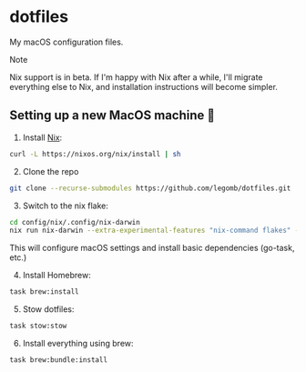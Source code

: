# dotfiles

My macOS configuration files.

> [!NOTE]  
> Nix support is in beta. If I'm happy with Nix after a while, I'll migrate everything else to Nix, and installation instructions will become simpler.

## Setting up a new MacOS machine 🚀

1. Install [Nix](https://nix.dev/install-nix):

  ```sh
  curl -L https://nixos.org/nix/install | sh
  ```

2. Clone the repo

  ```sh
  git clone --recurse-submodules https://github.com/legomb/dotfiles.git
  ```

3. Switch to the nix flake:

  ```sh
  cd config/nix/.config/nix-darwin
  nix run nix-darwin --extra-experimental-features "nix-command flakes" -- switch --flake .#macbook
  ```

  This will configure macOS settings and install basic dependencies (go-task, etc.)

4. Install Homebrew:

  ```sh
  task brew:install
  ```

5. Stow dotfiles:

  ```sh
  task stow:stow
  ```

6. Install everything using brew:

  ```sh
  task brew:bundle:install
  ```
